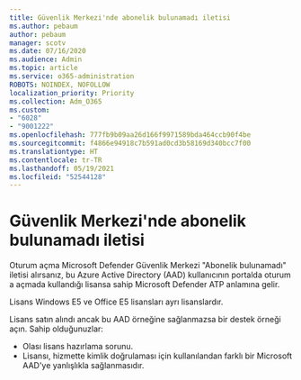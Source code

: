 ```yaml
---
title: Güvenlik Merkezi'nde abonelik bulunamadı iletisi
ms.author: pebaum
author: pebaum
manager: scotv
ms.date: 07/16/2020
ms.audience: Admin
ms.topic: article
ms.service: o365-administration
ROBOTS: NOINDEX, NOFOLLOW
localization_priority: Priority
ms.collection: Adm_O365
ms.custom:
- "6028"
- "9001222"
ms.openlocfilehash: 777fb9b09aa26d166f9971589bda464ccb90f4be
ms.sourcegitcommit: f4866e94918c7b591ad0cd3b58169d340bcc7f00
ms.translationtype: HT
ms.contentlocale: tr-TR
ms.lasthandoff: 05/19/2021
ms.locfileid: "52544128"
---
```

# <a name="no-subscriptions-found-message-in-the-security-center"></a>Güvenlik Merkezi'nde abonelik bulunamadı iletisi

Oturum açma Microsoft Defender Güvenlik Merkezi "Abonelik bulunamadı" iletisi alırsanız, bu Azure Active Directory (AAD) kullanıcının portalda oturum a açmada kullandığı lisansa sahip Microsoft Defender ATP anlamına gelir.  

Lisans Windows E5 ve Office E5 lisansları ayrı lisanslardır.

Lisans satın alındı ancak bu AAD örneğine sağlanmazsa bir destek örneği açın. Sahip olduğunuzlar: <br/>
-   Olası lisans hazırlama sorunu.<br/>
-   Lisansı, hizmette kimlik doğrulaması için kullanılandan farklı bir Microsoft AAD'ye yanlışlıkla sağlanmasıdır.